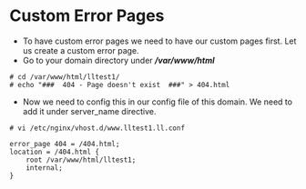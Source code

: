 # Custom Error Pages

- To have custom error pages we need to have our custom pages first. Let us create a custom error page.
- Go to your domain directory under ***/var/www/html***

```
# cd /var/www/html/lltest1/
# echo "###  404 - Page doesn't exist  ###" > 404.html
```

- Now we need to config this in our config file of this domain. We need to add it under server_name directive.

```
# vi /etc/nginx/vhost.d/www.lltest1.ll.conf

error_page 404 = /404.html;
location = /404.html {
	root /var/www/html/lltest1;
	internal;
}
```
